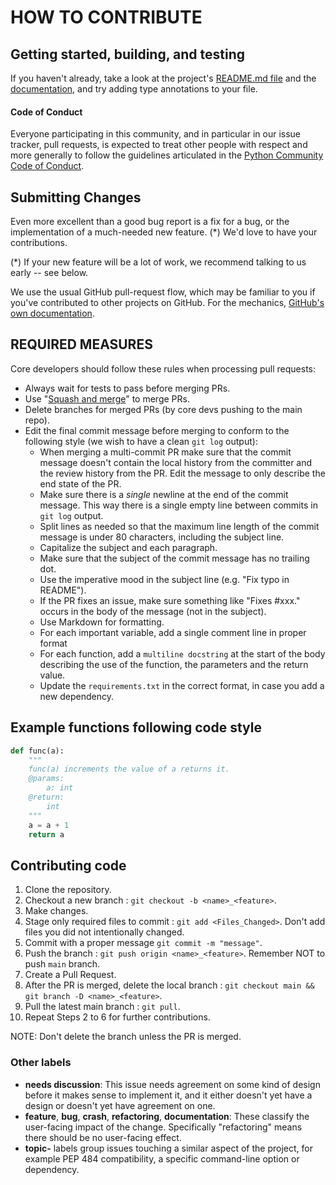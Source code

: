 # HOW TO CONTRIBUTE

Getting started, building, and testing
--------------------------------------

If you haven't already, take a look at the project's
[README.md file](README.md)
and the [documentation](https://github.com/Ruchika06/LAP_Lab3/wiki),
and try adding type annotations to your file.

#### Code of Conduct

Everyone participating in this community, and in particular in our
issue tracker, pull requests, is expected to treat
other people with respect and more generally to follow the guidelines
articulated in the [Python Community Code of
Conduct](https://www.python.org/psf/codeofconduct/).


Submitting Changes
------------------

Even more excellent than a good bug report is a fix for a bug, or the
implementation of a much-needed new feature. (*)  We'd love to have
your contributions.

(*) If your new feature will be a lot of work, we recommend talking to
    us early -- see below.

We use the usual GitHub pull-request flow, which may be familiar to
you if you've contributed to other projects on GitHub.  For the mechanics,
[GitHub's own documentation](https://help.github.com/articles/using-pull-requests/).

## REQUIRED MEASURES

Core developers should follow these rules when processing pull requests:

* Always wait for tests to pass before merging PRs.
* Use "[Squash and merge](https://github.com/blog/2141-squash-your-commits)"
  to merge PRs.
* Delete branches for merged PRs (by core devs pushing to the main repo).
* Edit the final commit message before merging to conform to the following
  style (we wish to have a clean `git log` output):
  * When merging a multi-commit PR make sure that the commit message doesn't
    contain the local history from the committer and the review history from
    the PR. Edit the message to only describe the end state of the PR.
  * Make sure there is a *single* newline at the end of the commit message.
    This way there is a single empty line between commits in `git log`
    output.
  * Split lines as needed so that the maximum line length of the commit
    message is under 80 characters, including the subject line.
  * Capitalize the subject and each paragraph.
  * Make sure that the subject of the commit message has no trailing dot.
  * Use the imperative mood in the subject line (e.g. "Fix typo in README").
  * If the PR fixes an issue, make sure something like "Fixes #xxx." occurs
    in the body of the message (not in the subject).
  * Use Markdown for formatting.
  * For each important variable, add a single comment line in proper format
  * For each function, add a `multiline docstring` at the start of the body describing the use of the function, the parameters and the return value.
  * Update the `requirements.txt` in the correct format, in case you add a new dependency.
  
## Example functions following code style

```python
def func(a):
    """
    func(a) increments the value of a returns it.
    @params:
        a: int
    @return:
        int
    """
    a = a + 1
    return a
```


## Contributing code

1. Clone the repository.
2. Checkout a new branch : `git checkout -b <name>_<feature>`.
3. Make changes.
4. Stage only required files to commit : `git add <Files_Changed>`. Don't add files you did not intentionally changed.
5. Commit with a proper message `git commit -m "message"`.
6. Push the branch : `git push origin <name>_<feature>`. Remember NOT to push `main` branch.
7. Create a Pull Request.
8. After the PR is merged, delete the local branch : `git checkout main && git branch -D <name>_<feature>`.
9. Pull the latest main branch : `git pull`.
10. Repeat Steps 2 to 6 for further contributions.

NOTE: Don't delete the branch unless the PR is merged.

### Other labels

* **needs discussion**: This issue needs agreement on some kind of
  design before it makes sense to implement it, and it either doesn't
  yet have a design or doesn't yet have agreement on one.
* **feature**, **bug**, **crash**, **refactoring**, **documentation**:
  These classify the user-facing impact of the change.  Specifically
  "refactoring" means there should be no user-facing effect.
* **topic-** labels group issues touching a similar aspect of the
  project, for example PEP 484 compatibility, a specific command-line
  option or dependency.
